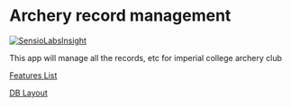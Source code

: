 Archery record management
=======

[![SensioLabsInsight](https://insight.sensiolabs.com/projects/b81e7935-0416-4887-a31d-05385aa1c7f1/small.png)](https://insight.sensiolabs.com/projects/b81e7935-0416-4887-a31d-05385aa1c7f1)

This app will manage all the records, etc for imperial college archery club

[Features List](https://docs.google.com/document/d/1SYdeFXvhFkSVrO89gYwYxv4SR7Yko9fi2o-PIjWWkHw)

[DB Layout](https://docs.google.com/spreadsheets/d/1ZJVwgVtGbudxe12c2bmcbQpDwJRgHKISKUP4HH30N_E)
